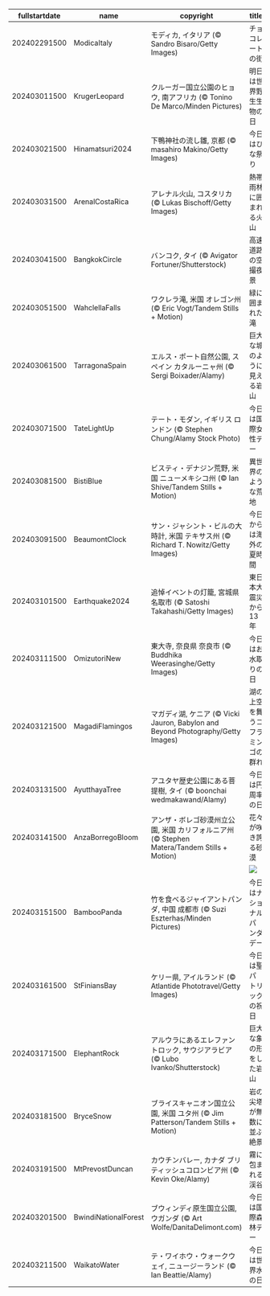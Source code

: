 |fullstartdate|name|copyright|title|image|
|--|--|--|--|--|
202402291500|ModicaItaly|モディカ, イタリア (© Sandro Bisaro/Getty Images)|チョコレートの街|![](/ja-JP/2024/03/202402291500ModicaItaly.jpg)|
202403011500|KrugerLeopard|クルーガー国立公園のヒョウ, 南アフリカ (© Tonino De Marco/Minden Pictures)|明日は世界野生生物の日|![](/ja-JP/2024/03/202403011500KrugerLeopard.jpg)|
202403021500|Hinamatsuri2024|下鴨神社の流し雛, 京都 (© masahiro Makino/Getty Images)|今日はひな祭り|![](/ja-JP/2024/03/202403021500Hinamatsuri2024.jpg)|
202403031500|ArenalCostaRica|アレナル火山, コスタリカ (© Lukas Bischoff/Getty Images)|熱帯雨林に囲まれる火山|![](/ja-JP/2024/03/202403031500ArenalCostaRica.jpg)|
202403041500|BangkokCircle|バンコク, タイ (© Avigator Fortuner/Shutterstock)|高速道路の空撮夜景|![](/ja-JP/2024/03/202403041500BangkokCircle.jpg)|
202403051500|WahclellaFalls|ワクレラ滝, 米国 オレゴン州 (© Eric Vogt/Tandem Stills + Motion)|緑に囲まれた滝|![](/ja-JP/2024/03/202403051500WahclellaFalls.jpg)|
202403061500|TarragonaSpain|エルス・ポート自然公園, スペイン カタルーニャ州 (© Sergi Boixader/Alamy)|巨大な城のように見える岩山|![](/ja-JP/2024/03/202403061500TarragonaSpain.jpg)|
202403071500|TateLightUp|テート・モダン, イギリス ロンドン (© Stephen Chung/Alamy Stock Photo)|今日は国際女性デー|![](/ja-JP/2024/03/202403071500TateLightUp.jpg)|
202403081500|BistiBlue|ビスティ・デナジン荒野, 米国 ニューメキシコ州 (© Ian Shive/Tandem Stills + Motion)|異世界のような荒地|![](/ja-JP/2024/03/202403081500BistiBlue.jpg)|
202403091500|BeaumontClock|サン・ジャシント・ビルの大時計, 米国 テキサス州 (© Richard T. Nowitz/Getty Images)|今日からは海外の夏時間|![](/ja-JP/2024/03/202403091500BeaumontClock.jpg)|
202403101500|Earthquake2024|追悼イベントの灯籠, 宮城県 名取市 (© Satoshi Takahashi/Getty Images)|東日本大震災から 13 年|![](/ja-JP/2024/03/202403101500Earthquake2024.jpg)|
202403111500|OmizutoriNew|東大寺, 奈良県 奈良市 (© Buddhika Weerasinghe/Getty Images)|今日はお水取りの日|![](/ja-JP/2024/03/202403111500OmizutoriNew.jpg)|
202403121500|MagadiFlamingos|マガディ湖, ケニア (© Vicki Jauron, Babylon and Beyond Photography/Getty Images)|湖の上空を舞うコフラミンゴの群れ|![](/ja-JP/2024/03/202403121500MagadiFlamingos.jpg)|
202403131500|AyutthayaTree|アユタヤ歴史公園にある菩提樹, タイ (© boonchai wedmakawand/Alamy)|今日は円周率の日|![](/ja-JP/2024/03/202403131500AyutthayaTree.jpg)|
202403141500|AnzaBorregoBloom|アンザ・ボレゴ砂漠州立公園, 米国 カリフォルニア州 (© Stephen Matera/Tandem Stills + Motion)|花々が咲き誇る砂漠|![](/ja-JP/2024/03/202403141500AnzaBorregoBloom.jpg)|
||||![](/ja-JP/2024/03/.jpg)|
202403151500|BambooPanda|竹を食べるジャイアントパンダ, 中国 成都市 (© Suzi Eszterhas/Minden Pictures)|今日はナショナルパンダデー|![](/ja-JP/2024/03/202403151500BambooPanda.jpg)|
202403161500|StFiniansBay|ケリー県, アイルランド (© Atlantide Phototravel/Getty Images)|今日は聖パトリックの祝日|![](/ja-JP/2024/03/202403161500StFiniansBay.jpg)|
202403171500|ElephantRock|アルウラにあるエレファントロック, サウジアラビア (© Lubo Ivanko/Shutterstock)|巨大な象の形をした岩山|![](/ja-JP/2024/03/202403171500ElephantRock.jpg)|
202403181500|BryceSnow|ブライスキャニオン国立公園, 米国 ユタ州 (© Jim Patterson/Tandem Stills + Motion)|岩の尖塔が無数に並ぶ絶景|![](/ja-JP/2024/03/202403181500BryceSnow.jpg)|
202403191500|MtPrevostDuncan|カウチンバレー, カナダ ブリティッシュコロンビア州 (© Kevin Oke/Alamy)|霧に包まれる渓谷|![](/ja-JP/2024/03/202403191500MtPrevostDuncan.jpg)|
202403201500|BwindiNationalForest|ブウィンディ原生国立公園, ウガンダ (© Art Wolfe/DanitaDelimont.com)|今日は国際森林デー|![](/ja-JP/2024/03/202403201500BwindiNationalForest.jpg)|
202403211500|WaikatoWater|テ・ワイホウ・ウォークウェイ, ニュージーランド  (© Ian Beattie/Alamy)|今日は世界水の日|![](/ja-JP/2024/03/202403211500WaikatoWater.jpg)|
